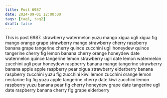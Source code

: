 ```yaml
---
title: Post 6987
date: 2024-09-01 12:00:00
tags: [tag1, tag2]
draft: false
---
```

This is post 6987.
strawberry
watermelon
yuzu
mango
xigua
ugli
xigua
fig
mango
orange
grape
strawberry
mango
strawberry
cherry
raspberry
banana
grape
tangerine
cherry
quince
zucchini
ugli
honeydew
quince
tangerine
cherry
fig
lemon
banana
cherry
orange
honeydew
date
watermelon
quince
tangerine
lemon
strawberry
ugli
date
lemon
watermelon
zucchini
ugli
pear
honeydew
raspberry
banana
mango
tangerine
strawberry
banana
apple
apple
raspberry
pear
xigua
strawberry
elderberry
banana
raspberry
zucchini
yuzu
fig
zucchini
kiwi
lemon
zucchini
orange
lemon
nectarine
fig
fig
yuzu
apple
tangerine
cherry
date
kiwi
zucchini
lemon
raspberry
yuzu
banana
pear
fig
cherry
honeydew
grape
date
tangerine
ugli
date
raspberry
banana
cherry
fig
grape
elderberry
